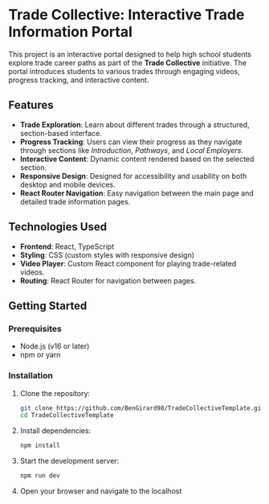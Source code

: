 # Trade Collective: Interactive Trade Information Portal

This project is an interactive portal designed to help high school students explore trade career paths as part of the **Trade Collective** initiative. The portal introduces students to various trades through engaging videos, progress tracking, and interactive content.

## Features

- **Trade Exploration**: Learn about different trades through a structured, section-based interface.
- **Progress Tracking**: Users can view their progress as they navigate through sections like *Introduction*, *Pathways*, and *Local Employers*.
- **Interactive Content**: Dynamic content rendered based on the selected section.
- **Responsive Design**: Designed for accessibility and usability on both desktop and mobile devices.
- **React Router Navigation**: Easy navigation between the main page and detailed trade information pages.

## Technologies Used

- **Frontend**: React, TypeScript
- **Styling**: CSS (custom styles with responsive design)
- **Video Player**: Custom React component for playing trade-related videos.
- **Routing**: React Router for navigation between pages.

## Getting Started

### Prerequisites

- Node.js (v16 or later)
- npm or yarn

### Installation

1. Clone the repository:
   ```bash
   git clone https://github.com/BenGirard98/TradeCollectiveTemplate.git
   cd TradeCollectiveTemplate
2. Install dependencies:
   ```bash
   npm install
3. Start the development server:
   ```bash
   npm run dev
4. Open your browser and navigate to the localhost



